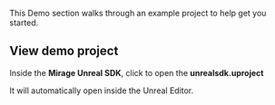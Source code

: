 This Demo section walks through an example project to help get you started. 

## View demo project

Inside the **Mirage Unreal SDK**, click to open the **unrealsdk.uproject**

It will automatically open inside the Unreal Editor.